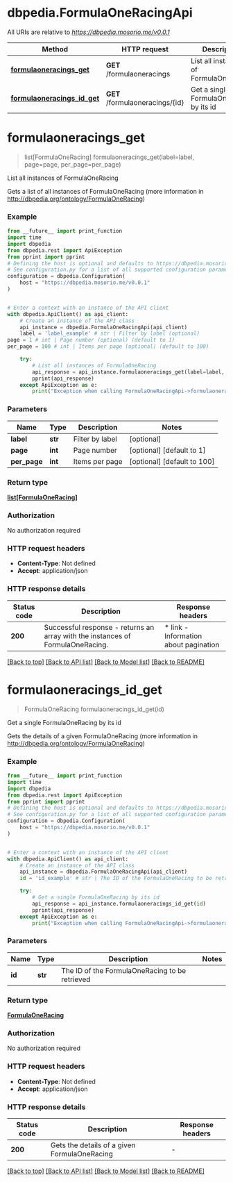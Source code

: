 # dbpedia.FormulaOneRacingApi

All URIs are relative to *https://dbpedia.mosorio.me/v0.0.1*

Method | HTTP request | Description
------------- | ------------- | -------------
[**formulaoneracings_get**](FormulaOneRacingApi.md#formulaoneracings_get) | **GET** /formulaoneracings | List all instances of FormulaOneRacing
[**formulaoneracings_id_get**](FormulaOneRacingApi.md#formulaoneracings_id_get) | **GET** /formulaoneracings/{id} | Get a single FormulaOneRacing by its id


# **formulaoneracings_get**
> list[FormulaOneRacing] formulaoneracings_get(label=label, page=page, per_page=per_page)

List all instances of FormulaOneRacing

Gets a list of all instances of FormulaOneRacing (more information in http://dbpedia.org/ontology/FormulaOneRacing)

### Example

```python
from __future__ import print_function
import time
import dbpedia
from dbpedia.rest import ApiException
from pprint import pprint
# Defining the host is optional and defaults to https://dbpedia.mosorio.me/v0.0.1
# See configuration.py for a list of all supported configuration parameters.
configuration = dbpedia.Configuration(
    host = "https://dbpedia.mosorio.me/v0.0.1"
)


# Enter a context with an instance of the API client
with dbpedia.ApiClient() as api_client:
    # Create an instance of the API class
    api_instance = dbpedia.FormulaOneRacingApi(api_client)
    label = 'label_example' # str | Filter by label (optional)
page = 1 # int | Page number (optional) (default to 1)
per_page = 100 # int | Items per page (optional) (default to 100)

    try:
        # List all instances of FormulaOneRacing
        api_response = api_instance.formulaoneracings_get(label=label, page=page, per_page=per_page)
        pprint(api_response)
    except ApiException as e:
        print("Exception when calling FormulaOneRacingApi->formulaoneracings_get: %s\n" % e)
```

### Parameters

Name | Type | Description  | Notes
------------- | ------------- | ------------- | -------------
 **label** | **str**| Filter by label | [optional] 
 **page** | **int**| Page number | [optional] [default to 1]
 **per_page** | **int**| Items per page | [optional] [default to 100]

### Return type

[**list[FormulaOneRacing]**](FormulaOneRacing.md)

### Authorization

No authorization required

### HTTP request headers

 - **Content-Type**: Not defined
 - **Accept**: application/json

### HTTP response details
| Status code | Description | Response headers |
|-------------|-------------|------------------|
**200** | Successful response - returns an array with the instances of FormulaOneRacing. |  * link - Information about pagination <br>  |

[[Back to top]](#) [[Back to API list]](../README.md#documentation-for-api-endpoints) [[Back to Model list]](../README.md#documentation-for-models) [[Back to README]](../README.md)

# **formulaoneracings_id_get**
> FormulaOneRacing formulaoneracings_id_get(id)

Get a single FormulaOneRacing by its id

Gets the details of a given FormulaOneRacing (more information in http://dbpedia.org/ontology/FormulaOneRacing)

### Example

```python
from __future__ import print_function
import time
import dbpedia
from dbpedia.rest import ApiException
from pprint import pprint
# Defining the host is optional and defaults to https://dbpedia.mosorio.me/v0.0.1
# See configuration.py for a list of all supported configuration parameters.
configuration = dbpedia.Configuration(
    host = "https://dbpedia.mosorio.me/v0.0.1"
)


# Enter a context with an instance of the API client
with dbpedia.ApiClient() as api_client:
    # Create an instance of the API class
    api_instance = dbpedia.FormulaOneRacingApi(api_client)
    id = 'id_example' # str | The ID of the FormulaOneRacing to be retrieved

    try:
        # Get a single FormulaOneRacing by its id
        api_response = api_instance.formulaoneracings_id_get(id)
        pprint(api_response)
    except ApiException as e:
        print("Exception when calling FormulaOneRacingApi->formulaoneracings_id_get: %s\n" % e)
```

### Parameters

Name | Type | Description  | Notes
------------- | ------------- | ------------- | -------------
 **id** | **str**| The ID of the FormulaOneRacing to be retrieved | 

### Return type

[**FormulaOneRacing**](FormulaOneRacing.md)

### Authorization

No authorization required

### HTTP request headers

 - **Content-Type**: Not defined
 - **Accept**: application/json

### HTTP response details
| Status code | Description | Response headers |
|-------------|-------------|------------------|
**200** | Gets the details of a given FormulaOneRacing |  -  |

[[Back to top]](#) [[Back to API list]](../README.md#documentation-for-api-endpoints) [[Back to Model list]](../README.md#documentation-for-models) [[Back to README]](../README.md)


